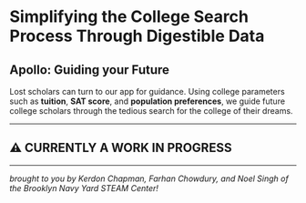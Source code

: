# Simplifying the College Search Process Through Digestible Data

## Apollo: Guiding your Future

Lost scholars can turn to our app for guidance. Using college parameters such as **tuition**, **SAT score**, and **population preferences**, we guide future college scholars through the tedious search for the college of their dreams.

<hr>

## ⚠️ CURRENTLY A WORK IN PROGRESS

<hr>

*brought to you by Kerdon Chapman, Farhan Chowdury, and Noel Singh of the Brooklyn Navy Yard STEAM Center!*
